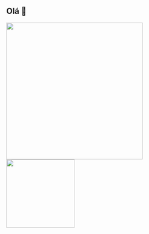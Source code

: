 ## Olá 👋
<div>
  <a href="github.com/EliasPeixoto">
  <img height=360em  src="https://github-readme-stats.vercel.app/api?username=EliasPeixoto&show_icons=true&theme=github_dark&locale=pt-br&hide_rank=true&include_all_commits=true">
  <img height=180em src="https://github-readme-stats.vercel.app/api/top-langs/?username=EliasPeixoto&layout=pie&theme=github_dark">
</div>
<!--
**EliasPeixoto/EliasPeixoto** is a ✨ _special_ ✨ repository because its `README.md` (this file) appears on your GitHub profile.

Here are some ideas to get you started:

- 🔭 I’m currently working on ...
- 🌱 I’m currently learning ...
- 👯 I’m looking to collaborate on ...
- 🤔 I’m looking for help with ...
- 💬 Ask me about ...
- 📫 How to reach me: ...
- 😄 Pronouns: ...
- ⚡ Fun fact: ...
-->
